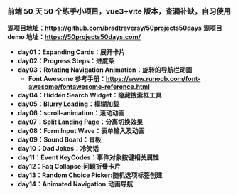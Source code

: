 ### **前端 50 天 50 个练手小项目，vue3+vite 版本，查漏补缺，自习使用**

**源项目地址：https://github.com/bradtraversy/50projects50days**
**源项目 demo 地址：https://50projects50days.com/**

- **day01：Expanding Cards：展开卡片**
- **day02：Progress Steps：进度条**
- **day03：Rotating Navigation Animation：旋转的导航栏动画**
  - **Font Awesome 参考手册：https://www.runoob.com/font-awesome/fontawesome-reference.html**
- **day04：Hidden Search Widget：隐藏搜索框工具**
- **day05：Blurry Loading：模糊加载**
- **day06：scroll-animation：滚动动画**
- **day07：Split Landing Page：分离切换效果**
- **day08：Form Input Wave：表单输入及动画**
- **day09：Sound Board：音板**
- **day10：Dad Jokes：冷笑话**
- **day11：Event KeyCodes：事件对象按键相关属性**
- **day12：Faq Collapse:问题折叠卡片**
- **day13：Random Choice Picker:随机选项标签创建**
- **day14：Animated Navigation:动画导航**

